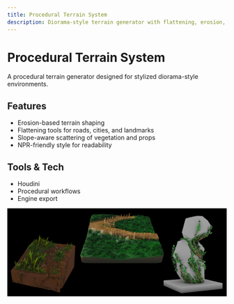 ```yaml
---
title: Procedural Terrain System
description: Diorama-style terrain generator with flattening, erosion, and slope-aware scattering.
---
```


# Procedural Terrain System

A procedural terrain generator designed for stylized diorama-style environments.

## Features
- Erosion-based terrain shaping
- Flattening tools for roads, cities, and landmarks
- Slope-aware scattering of vegetation and props
- NPR-friendly style for readability

## Tools & Tech
- Houdini
- Procedural workflows
- Engine export

![Preview](./procedural-vegetation.png)
